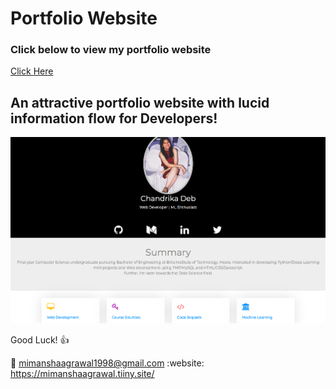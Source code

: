 # Portfolio Website

### Click below to view my portfolio website
[Click Here](https://mimanshaagrawal.tiiny.site/)

## An attractive portfolio website with lucid information flow for Developers!


<p align="center"> 
  <kbd>
  	<a href="https://chandrikadeb7.github.io/" target="_blank">
		<img src="image.png"></img>
	</a>
  </kbd>
</p>

Good Luck! :+1: 

:e-mail: mimanshaagrawal1998@gmail.com
:website: https://mimanshaagrawal.tiiny.site/
